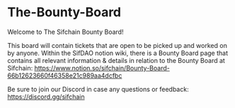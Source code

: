 # The-Bounty-Board
Welcome to The Sifchain Bounty Board! 

This board will contain tickets that are open to be picked up and worked on by anyone. Within the SifDAO notion wiki, there is a Bounty Board page that contains all relevant information & details in relation to the Bounty Board at Sifchain: https://www.notion.so/sifchain/Bounty-Board-66b12623660f46358e21c989aa4dcfbc

Be sure to join our Discord in case any questions or feedback: https://discord.gg/sifchain

